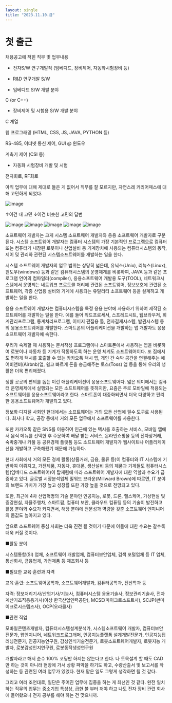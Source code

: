 ```yaml
---
layout: single
title: "2023.11.10.금"
---
```


# 첫 출근

채용공고에 적힌 직무 및 업무내용

 - 전자S/W 연구개발직 (임베디드, 장비제어, 자동화시험장비 등)

 - R&D 연구개발 S/W

 - 임베디드 S/W 개발 분야

C (or C++)

 - 장비제어 및 시험용 S/W 개발 분야

C 계열

웹 프로그래밍 (HTML, CSS, JS, JAVA, PYTHON 등)

RS-485, 이더넷 통신 제어, GUI @ 윈도우

계측기 제어 (CSI 등)

 - 자동화 시험장비 개발 및 시험

전자회로, RF회로

아직 업무에 대해 제대로 들은 게 없어서 직무를 잘 모르지만, 자연스레 커리어패스에 대해 고민하게 되었다. 

![image](https://github.com/DMCHOI94/DMCHOI94.github.io/assets/121140222/3c3dedd0-f12e-4ac3-a455-374f203e0330)

↑이건 내 고민
↓이건 비슷한 고민의 답변

![image](https://github.com/DMCHOI94/DMCHOI94.github.io/assets/121140222/fdcca4ff-e4f8-4df1-a646-822856e214f1)
![image](https://github.com/DMCHOI94/DMCHOI94.github.io/assets/121140222/2acff56e-7659-4e68-b139-009818742cb3)
![image](https://github.com/DMCHOI94/DMCHOI94.github.io/assets/121140222/c1f19c0d-9453-414b-b0c1-122ae7760e47)
![image](https://github.com/DMCHOI94/DMCHOI94.github.io/assets/121140222/360eea4a-de17-4465-ba38-d74b398ef009)
![image](https://github.com/DMCHOI94/DMCHOI94.github.io/assets/121140222/e3b5f61c-38e0-44d9-8133-ed0c2ee9c668)

소프트웨어 개발자는 크게 시스템 소프트웨어 개발자와 응용 소프트웨어 개발자로 구분된다. 시스템 소프트웨어 개발자는 컴퓨터 시스템의 가장 기본적인 프로그램으로 컴퓨터 또는 컴퓨터가 내장된 로봇이나 산업설비 등 기계장치에 사용되는 컴퓨터시스템의 동작, 제어 및 관리와 관련된 시스템소프트웨어를 개발하는 일을 한다.

시스템 소프트웨어 개발자의 업무 범위는 상당히 넓은데, 유닉스(Unix), 리눅스(Linux), 윈도우(windows) 등과 같은 컴퓨터시스템의 운영체계를 비롯하여, JAVA 등과 같은 프로그램 언어의 컴파일러(compiler), 응용소프트웨어 개발용 도구(TOOL), 네트워크시스템에서 운영되는 네트워크 프로토콜 처리에 관련된 소프트웨어, 정보보호에 관련된 소프트웨어, 각종 산업용 설비와 기계에 사용되는 유틸리티 소프트웨어 등을 설계하고 개발하는 일을 한다.

응용 소프트웨어 개발자는 컴퓨터시스템을 특정 응용 분야에 사용하기 위하여 제작된 소프트웨어를 개발하는 일을 한다. 예를 들어 워드프로세서, 스프레드시트, 웹브라우저, 회계관리프로그램, 통계처리프로그램, 이미지 편집용 툴, 전자결재시스템, 발권시스템 등의 응용소프트웨어를 개발한다. 스마트폰의 어플리케이션을 개발하는 앱 개발자도 응용 소프트웨어 개발자에 속한다.

우리가 숙제할 때 사용하는 문서작성 프로그램이나 스마트폰에서 사용하는 앱을 비롯하여 로봇이나 자동차 등 기계가 작동하도록 하는 운영 체계도 소프트웨어이다. 또 집에서도 편하게 택시를 호출할 수 있는 카카오톡 택시 앱, 개인 간 숙박 공간을 연결해주는 에어비앤비(Airbnb)앱, 쉽고 빠르게 돈을 송금해주는 토스(Toss) 앱 등을 통해 우리의 생활은 더욱 편리해졌다.

생활 곳곳의 편의를 돕는 이런 애플리케이션이 응용소프트웨어다. 넓은 의미에서는 컴퓨터 운영체제에서 실행되는 모든 소프트웨어를 뜻하지만, 요즘은 주로 모바일에 적용되는 소프트웨어를 응용소프트웨어라고 한다. 스마트폰이 대중화되면서 더욱 다양하고 편리한 응용소프트웨어가 개발되고 있다.

정보화·디지털 사회인 현대에서는 소프트웨어는 거의 모든 산업에 필수 도구로 사용된다. 회사나 학교, 공장 등에서 거의 모든 업무에서 소프트웨어를 사용한다.

또한 카카오톡 같은 SNS를 이용하여 인근에 있는 택시를 호출하는 서비스, 모바일 앱에서 음식 메뉴를 선택한 후 주문하여 배달 받는 서비스, 온라인쇼핑몰 등의 전자상거래, 숙박중개나 카풀 등 공유경제 플랫폼 등도 소프트웨어 개발자가 웹사이트나 어플리케이션을 개발하고 구축해줬기 때문에 가능하다.

현대 사회에서 거의 모든 경제 활동(상품거래, 금융, 물류 등)이 컴퓨터와 IT 시스템에 기반하여 이뤄지고, 가전제품, 자동차, 휴대폰, 생산설비 등의 제품과 기계들도 컴퓨터시스템(임베디드 소프트웨어)이 탑재됨에 따라 소프트웨어 개발자에 대한 역할과 수요가 급증하고 있다. 글로벌 시장분석업체 밀워드 브라운(Millward Brown)에 따르면, IT 분야의 브랜드 가치가 가장 높고 성장률 또한 가장 높을 것으로 전망되고 있다.

또한, 최근에 4차 산업혁명의 기술 분야인 인공지능, 로봇, 드론, 헬스케어, 가상현실 및 증강현실, 자율주행차, 스마트팜, 컴퓨터 보안, 클라우드 컴퓨팅 등의 기술이 발전하고 활용 분야와 수요가 커지면서, 해당 분야에 전문성과 역량을 갖춘 소프트웨어 엔지니어의 몸값도 높아지고 있다.

앞으로 소프트웨어 중심 사회는 더욱 진전 될 것이기 때문에 이들에 대한 수요는 갈수록 더욱 커질 것이다.

■활동 분야

시스템통합(SI) 업체, 소프트웨어 개발업체, 컴퓨터보안업체, 검색 포털업체 등 IT 업체, 통신회사, 금융업체, 가전제품 등 제조회사 등

■필요한 교육·훈련과 자격

교육·훈련: 소프트웨어공학과, 소프트웨어개발과, 컴퓨터공학과, 전산학과 등

자격: 정보처리기사/산업기사/기능사, 컴퓨터시스템 응용기술사, 정보관리기술사, 전자계산기조직응용기사(이상 한국산업인력공단), MCSE(마이크로소프트사), SCJP(썬마이크로시스템즈사), OCP(오라클사)

■관련 직업

모바일콘텐츠개발자, 컴퓨터시스템설계분석가, 시스템소프트웨어 개발자, 컴퓨터보안전문가, 웹엔지니어, 네트워크프로그래머, 인공지능플랫폼 설계개발전문가, 인공지능딥러닝전문가, 인공지능연구원, 감성인식기술전문가, 로봇소프트웨어개발자, 로봇지능 개발자, 로봇감성인지연구원, 로봇동작생성연구원

개발자라고 해서 순수 100% 코딩만 하지는 않는다고 한다. 나 토목설계 할 때도 CAD만 하는 것이 아니라 현장에 가서 상황 파악을 하기도 하고, 수량산출서 및 보고서를 작성하는 등 관련된 여러 업무가 있었다. 현재 맡은 일도 그렇게 생각하면 될 것 같다.

그리고 여러 조언대로, 일단은 주어진 업무에 집중을 하는 게 최선인 것 같다. 완전 일치하는 직무의 업무는 중소기업 특성상, 급한 불 부터 꺼야 하고 나도 전자 장비 관련 회사에 들어왔으니 전자 공부를 해야 하는 건 맞으니까.
